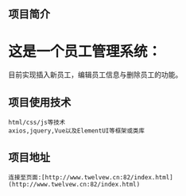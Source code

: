 ## 项目简介
 # 这是一个员工管理系统：
   目前实现插入新员工，编辑员工信息与删除员工的功能。

## 项目使用技术
	html/css/js等技术
	axios,jquery,Vue以及ElementUI等框架或类库

## 项目地址
	连接至页面:[http://www.twelvew.cn:82/index.html](http://www.twelvew.cn:82/index.html)